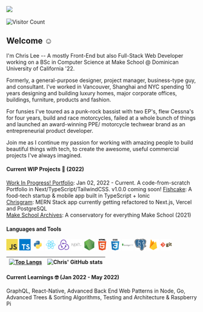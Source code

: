 <img src="./images/github-header2.png"></img>

![Visitor Count](https://profile-counter.glitch.me/chrismlee26/count.svg)

## Welcome ☺️

I'm Chris Lee -- A mostly Front-End but also Full-Stack Web Developer working on a BSc in Computer Science at Make School @ Dominican University of California '22.

Formerly, a general-purpose designer, project manager, business-type guy, and consultant. I've worked in Vancouver, Shanghai and NYC spending 10 years designing and building luxury homes, major corporate offices, buildings, furniture, products and fashion.

For funsies I've toured as a punk-rock bassist with two EP's, flew Cessna's for four years, build and race motorcycles, failed at a whole bunch of things and launched an award-winning PPE/ motorcycle techwear brand as an entrepreneurial product developer.

Join me as I continue my passion for working with amazing people to build beautiful things with tech, to create the awesome, useful commercial projects I've always imagined.

#### Current WIP Projects 🤕 (2022)

[Work In Progress! Portfolio](https://chrislee.wtf): Jan 02, 2022 - Current. A code-from-scratch Portfolio in Next/TypeScript/TailwindCSS. v1.0.0 coming soon!
[Fishcake](https://www.fishcake.io/): A food-tech startup & mobile app built in TypeScript + Ionic  
[Chrisgram](https://github.com/chrismlee26/chris-gram): MERN Stack app currently getting refactored to Next.js, Vercel and PostgreSQL  
[Make School Archives](https://makeschool.fail): A conservatory for everything Make School (2021)

#### Languages and Tools

<code><img height="30" src="https://raw.githubusercontent.com/github/explore/80688e429a7d4ef2fca1e82350fe8e3517d3494d/topics/javascript/javascript.png"></code>
<code><img height="30" src="https://raw.githubusercontent.com/github/explore/80688e429a7d4ef2fca1e82350fe8e3517d3494d/topics/typescript/typescript.png"></code>
<code><img height="30" src="https://raw.githubusercontent.com/github/explore/80688e429a7d4ef2fca1e82350fe8e3517d3494d/topics/python/python.png"></code>
<code><img height="30" src="https://raw.githubusercontent.com/github/explore/80688e429a7d4ef2fca1e82350fe8e3517d3494d/topics/react/react.png"></code>
<code><img height="30" src="https://raw.githubusercontent.com/github/explore/80688e429a7d4ef2fca1e82350fe8e3517d3494d/topics/redux/redux.png"></code>
<code><img height="30" src="https://raw.githubusercontent.com/github/explore/28b02bbc9ad9f7a503c43775aebeb515dc2da5fc/topics/nextjs/nextjs.png"></code>
<code><img height="30" src="https://raw.githubusercontent.com/github/explore/80688e429a7d4ef2fca1e82350fe8e3517d3494d/topics/nodejs/nodejs.png"></code>
<code><img height="30" src="https://raw.githubusercontent.com/github/explore/80688e429a7d4ef2fca1e82350fe8e3517d3494d/topics/html/html.png"></code>
<code><img height="30" src="https://raw.githubusercontent.com/github/explore/80688e429a7d4ef2fca1e82350fe8e3517d3494d/topics/css/css.png"></code>
<code><img height="30" src="https://raw.githubusercontent.com/github/explore/80688e429a7d4ef2fca1e82350fe8e3517d3494d/topics/mongodb/mongodb.png"></code>
<code><img height="30" src="https://raw.githubusercontent.com/github/explore/80688e429a7d4ef2fca1e82350fe8e3517d3494d/topics/postgresql/postgresql.png"></code>
<code><img height="30" src="https://raw.githubusercontent.com/github/explore/80688e429a7d4ef2fca1e82350fe8e3517d3494d/topics/firebase/firebase.png"></code>
<code><img height="30" src="https://raw.githubusercontent.com/github/explore/80688e429a7d4ef2fca1e82350fe8e3517d3494d/topics/git/git.png"></code>

| [![Top Langs](https://github-readme-stats.vercel.app/api/top-langs/?username=chrismlee26&layout=compact)](https://github.com/anuraghazra/github-readme-stats) | ![Chris' GitHub stats](https://github-readme-stats.vercel.app/api?username=chrismlee26&theme=dark&show_icons=true) |
| ------------------------------------------------------------------------------------------------------------------------------------------------------------- | ------------------------------------------------------------------------------------------------------------------ |

#### Current Learnings 🤓 (Jan 2022 - May 2022)

GraphQL, React-Native, Advanced Back End Web Patterns in Node, Go, Advanced Trees & Sorting Algorithms, Testing and Architecture & Raspberry Pi
